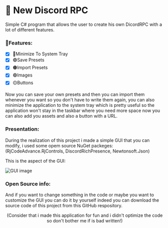 # 💎 New Discord RPC

Simple C# program that allows the user to create his own DicordRPC 
with a lot of different features.

### 👑Features:
- [x] 🔵Minimize To System Tray
- [X] 🟣Save Presets
- [X] 🟠Import Presets
- [X] 🟢Images
- [X] 🟡Buttons

Now you can save your own presets and then you can import them whenever you want so you
don't have to write them again, you can also minimize the application to the system tray
which is pretty useful so the application won't stay in the taskbar where you need more space
now you can also add you assets and also a button with a URL.

### Presentation:
During the realization of this project i made a simple GUI that you can 
modify, i used some opem source NuGet packeges:
(RjCodeAdvance.RjControls, DiscordRichPresence, Newtonsoft.Json)

This is the aspect of the GUI:

![GUI image](https://i.imgur.com/VBacdiT.png)

### Open Source info:
And if you want to change something in the code or maybe you want to 
customize the GUI you can do it by yourself indeed you can download the 
source code of this project from this GitHub respository.
<br>
<p style="text-align: center">(Consider that i made this application for fun and i didn't optimize the code so don't bother me if is bad written!)</p>
